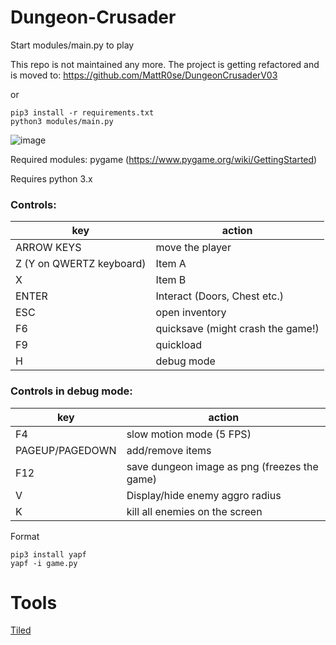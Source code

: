 # Dungeon-Crusader
Start modules/main.py to play

This repo is not maintained any more. The project is getting refactored and is moved to:
https://github.com/MattR0se/DungeonCrusaderV03

or


```shell
pip3 install -r requirements.txt 
python3 modules/main.py
```


![image](https://github.com/humbertodias/pygame-dungeon-crusader/assets/9255997/5be6593b-b4d2-4681-8b3d-cd858b325a78)


Required modules: pygame (https://www.pygame.org/wiki/GettingStarted)

Requires python 3.x

### Controls:
| key | action|
|-----|-------|
| ARROW KEYS| move the player|
| Z (Y on QWERTZ keyboard)| Item A |
| X | Item B |
| ENTER | Interact (Doors, Chest etc.) |
| ESC | open inventory |
| F6 | quicksave (might crash the game!)|
| F9| quickload |
| H | debug mode |

### Controls in debug mode:
| key | action|
|-----|-------|
|F4 | slow motion mode (5 FPS)|
|PAGEUP/PAGEDOWN | add/remove items|
|F12 | save dungeon image as png (freezes the game) |
| V | Display/hide enemy aggro radius|
| K | kill all enemies on the screen |




Format
```
pip3 install yapf
yapf -i game.py
```

# Tools

[Tiled](https://www.mapeditor.org)
